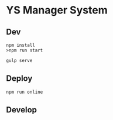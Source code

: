 # YS Manager System

## Dev

```
npm install
>npm run start

gulp serve
```

## Deploy

```
npm run online
```
## Develop